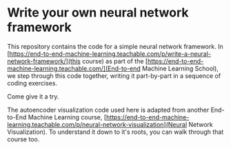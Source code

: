 # Write your own neural network framework

This repository contains the code for a simple neural network framework.
In [https://end-to-end-machine-learning.teachable.com/p/write-a-neural-network-framework/](this course)
as part of the [https://end-to-end-machine-learning.teachable.com/](End-to-end Machine Learning School),
we step through this code together, writing it part-by-part in a sequence of
coding exercises.

Come give it a try.

The autoencoder visualization code used here is adapted from another
End-to-End Machine Learning course, [https://end-to-end-machine-learning.teachable.com/p/neural-network-visualization](Neural Network Visualization).
To understand it down to it's roots, you can walk through that course too.
